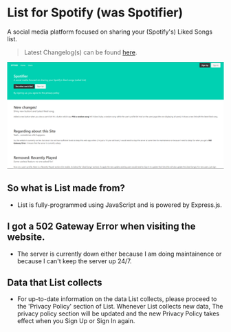 # List for Spotify (was Spotifier)
A social media platform focused on sharing your (Spotify's) Liked Songs list.

> Latest Changelog(s) can be found [here](CHANGELOG.md).

![](./readme_assets/capture.png)

## So what is List made from?
-   List is fully-programmed using JavaScript and is powered by Express.js.

## I got a 502 Gateway Error when visiting the website.
-   The server is currently down either because I am doing maintainence or because I can't keep the server up 24/7.

## Data that List collects
-   For up-to-date information on the data List collects, please proceed to the 'Privacy Policy' section of List. Whenever List collects new data, The privacy policy section will be updated and the new Privacy Policy takes effect when you Sign Up or Sign In again.